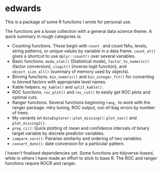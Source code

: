 # edwards

This is a package of some R functions I wrote for personal use.

The functions are a loose collection with a general data science theme. A quick summary in rough categories is:

+ Counting functions. These begin with `count_` and count NAs, levels, string patterns, or unique values by variable in a data frame. `count_at()` gives a shortcut to use `dplyr::count()` over several variables.
+ Basic functions. `mode_stat()` (Statistical mode), `factor_to_numeric()` (factor conversion), `ilogit()` (inverse logit function), and `object_size_all()` (summary of memory used by objects).
+ Binning functions. `bin_numeric()` and `bin_integer_fct()` for converting to binned factors with appropriate level names.
+ Kable helpers. `my_kable()` and `split_kable()`.
+ ROC functions. `roc_plot()` and `roc_cut()` to easily get ROC plots and optimal cuts.
+ Ranger functions. Several functions beginning `rang_` to work with the ranger package: mtry tuning, ROC output, out-of-bag errors by number of trees.
+ My variants on `DataExplorer::plot_missing()`: `plot_nas()` and `plot_missing2()`.
+ `prop_ci()`: Quick plotting of mean and confidence intervals of binary target variable by discrete predictor variables.
+ `compare_vars()`: Pairwise similarity and ordering of two variables.
+ `convert_date()`: date conversion for a particular pattern.

I haven't finalised dependencies yet. Some functions are tidyverse-based, while in others I have made an effort to stick to base R. The ROC and ranger functions require ROCR and ranger.
